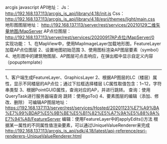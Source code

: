 arcgis javascript API地址：
Js：http://192.168.137.113/arcgis_js_api/library/4.18/init.js
Css：http://192.168.137.113/arcgis_js_api/library/4.18/esri/themes/light/main.css
 
地形图图层地址：
http://192.168.137.113/server/rest/services/20210129二维矢量地图/MapServer
AP点位图层：
http://192.168.137.113/server/rest/services/20200917AP点位/MapServer/0
 
实现功能：
1、在MapView中，使用MapImageLayer加载地形图，FeatureLayer加载AP点位图层
2、设置地图初始范围
3、使用图标渲染AP图层要素（symbol）
4、地形图中的建筑物图层、AP图层可点击响应，在弹出框中显示自定义内容（popuptemplate）

*****************************************************************************************************
1、客户端生成FeatureLayer、GraphicsLayer
2、根据AP图层的LC（楼层）属性，显示不同楼层的AP点位；通过下拉框选择楼层
LC属性取值包含：1~12，字符串类型
3、根据PointGUID属性，查询对应的AP，并进行跳转。
查询：使用QueryTask进行服务器端查询
跳转：使用goTo()
4、要素图层的编辑（添加、修改、删除）
可编辑AP图层地址：
https://192.168.137.113/server/rest/services/Hosted/20201123%E7%A9%BA%E7%99%BDAP%E5%9B%BE%E5%B1%82%E5%A7%9A%E5%88%9A%E7%94%A8/FeatureServer
编辑：使用FeatureLayer中的applyEdits()方法
根据某一属性的不同属性值渲染要素，可以通过UniqueValueRenderer来完成
http://192.168.137.113/arcgis_js_api/sdk/4.18/latest/api-reference/esri-renderers-UniqueValueRenderer.html
